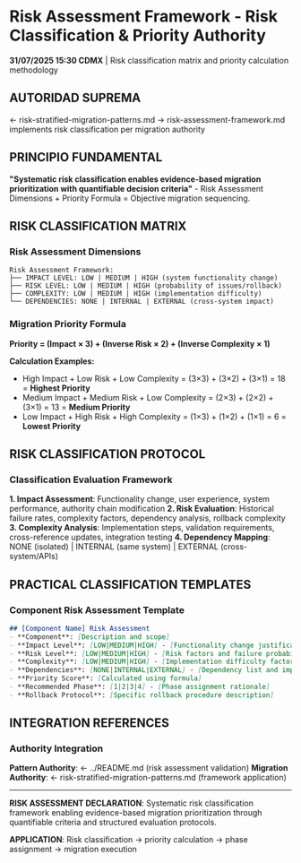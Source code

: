 # Risk Assessment Framework - Risk Classification & Priority Authority

**31/07/2025 15:30 CDMX** | Risk classification matrix and priority calculation methodology

## AUTORIDAD SUPREMA
← risk-stratified-migration-patterns.md → risk-assessment-framework.md implements risk classification per migration authority

## PRINCIPIO FUNDAMENTAL
**"Systematic risk classification enables evidence-based migration prioritization with quantifiable decision criteria"** - Risk Assessment Dimensions + Priority Formula = Objective migration sequencing.

## RISK CLASSIFICATION MATRIX

### Risk Assessment Dimensions
```
Risk Assessment Framework:
├── IMPACT LEVEL: LOW | MEDIUM | HIGH (system functionality change)
├── RISK LEVEL: LOW | MEDIUM | HIGH (probability of issues/rollback)
├── COMPLEXITY: LOW | MEDIUM | HIGH (implementation difficulty)
└── DEPENDENCIES: NONE | INTERNAL | EXTERNAL (cross-system impact)
```

### Migration Priority Formula
**Priority = (Impact × 3) + (Inverse Risk × 2) + (Inverse Complexity × 1)**

**Calculation Examples:**
- High Impact + Low Risk + Low Complexity = (3×3) + (3×2) + (3×1) = 18 = **Highest Priority**
- Medium Impact + Medium Risk + Low Complexity = (2×3) + (2×2) + (3×1) = 13 = **Medium Priority**  
- Low Impact + High Risk + High Complexity = (1×3) + (1×2) + (1×1) = 6 = **Lowest Priority**

## RISK CLASSIFICATION PROTOCOL

### Classification Evaluation Framework
**1. Impact Assessment**: Functionality change, user experience, system performance, authority chain modification
**2. Risk Evaluation**: Historical failure rates, complexity factors, dependency analysis, rollback complexity  
**3. Complexity Analysis**: Implementation steps, validation requirements, cross-reference updates, integration testing
**4. Dependency Mapping**: NONE (isolated) | INTERNAL (same system) | EXTERNAL (cross-system/APIs)

## PRACTICAL CLASSIFICATION TEMPLATES

### Component Risk Assessment Template
```markdown
## [Component Name] Risk Assessment
- **Component**: [Description and scope]
- **Impact Level**: [LOW|MEDIUM|HIGH] - [Functionality change justification]
- **Risk Level**: [LOW|MEDIUM|HIGH] - [Risk factors and failure probability]
- **Complexity**: [LOW|MEDIUM|HIGH] - [Implementation difficulty factors]
- **Dependencies**: [NONE|INTERNAL|EXTERNAL] - [Dependency list and impact]
- **Priority Score**: [Calculated using formula]
- **Recommended Phase**: [1|2|3|4] - [Phase assignment rationale]
- **Rollback Protocol**: [Specific rollback procedure description]
```

## INTEGRATION REFERENCES

### Authority Integration
**Pattern Authority**: ← ../README.md (risk assessment validation)
**Migration Authority**: ← risk-stratified-migration-patterns.md (framework application)

---

**RISK ASSESSMENT DECLARATION**: Systematic risk classification framework enabling evidence-based migration prioritization through quantifiable criteria and structured evaluation protocols.

**APPLICATION**: Risk classification → priority calculation → phase assignment → migration execution